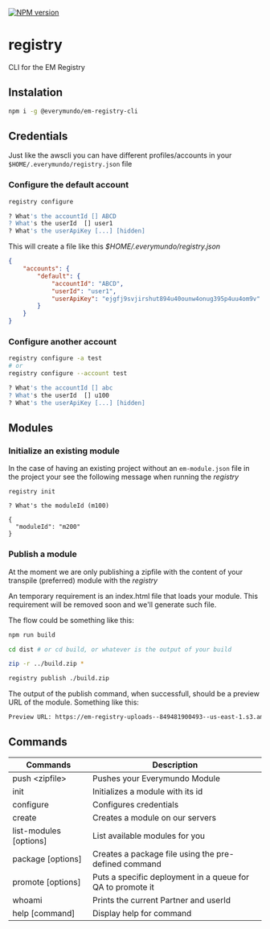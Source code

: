 [![NPM version](https://img.shields.io/badge/npm-v1.0.0-red)](https://www.npmjs.com/package/@everymundo/em-registry-cli)

# registry
CLI for the EM Registry

## Instalation
```sh
npm i -g @everymundo/em-registry-cli
```

## Credentials

Just like the awscli you can have different profiles/accounts in your `$HOME/.everymundo/registry.json` file

### Configure the default account
```sh
registry configure

? What's the accountId [] ABCD
? What's the userId  [] user1
? What's the userApiKey [...] [hidden]
```

This will create a file like this
*$HOME/.everymundo/registry.json*
```json
{
    "accounts": {
        "default": {
            "accountId": "ABCD",
            "userId": "user1",
            "userApiKey": "ejgfj9svjirshut894u40ounw4onug395p4uu4om9v"
        }
    }
}
```

### Configure another account
```sh
registry configure -a test
# or
registry configure --account test

? What's the accountId [] abc
? What's the userId  [] u100
? What's the userApiKey [...] [hidden]
```

## Modules

### Initialize an existing module
In the case of having an existing project without an `em-module.json` file in the project your see the following message when running the *registry*

```
registry init

? What's the moduleId (m100)

{
  "moduleId": "m200"
}
```

### Publish a module
At the moment we are only publishing a zipfile with the content of your transpile (preferred) module with the *registry*

An temporary requirement is an index.html file that loads your module. This requirement will be removed soon and we'll generate such file.

The flow could be something like this:

```sh
npm run build

cd dist # or cd build, or whatever is the output of your build

zip -r ../build.zip *

registry publish ./build.zip
```

The output of the publish command, when successfull, should be a preview URL of the module. Something like this:
```sh
Preview URL: https://em-registry-uploads--849481900493--us-east-1.s3.amazonaws.com/prod/ANDREZ/m201/000000340618804092/index.html
```
## Commands
| Commands                    | Description                                                |
| --------------------------- | ---------------------------------------------------------- |
| push \<zipfile>             | Pushes your Everymundo Module                              |
| init                        | Initializes a module with its id                           |
| configure                   | Configures credentials                                     |
| create                      | Creates a module on our servers                            |
| list-modules [options]      | List available modules for you                             |
| package [options]           | Creates a package file using the pre-defined command       |
| promote [options]           | Puts a specific deployment in a queue for QA to promote it |
| whoami                      | Prints the current Partner and userId                      |
| help [command]              | Display help for command                                   |
